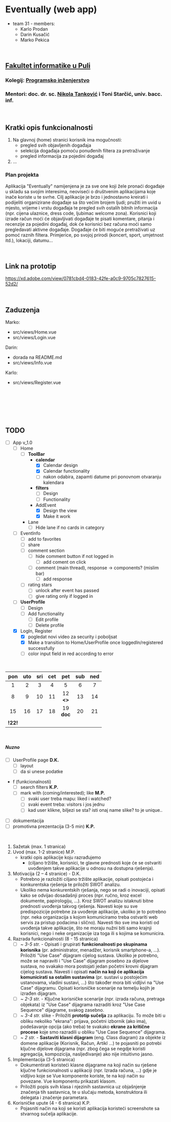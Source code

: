 # Eventually (web app)
- team 31 - members:
   - Karlo Prodan
   - Darin Kusačić
   - Marko Pekica

<br>

## [Fakultet informatike u Puli](https://fipu.unipu.hr/fipu) 

### Kolegij: [Programsko inženjerstvo](https://www.notion.so/Programsko-in-enjerstvo-e353945331df468e8382cdad1e91c4b8)

### Mentori: doc. dr. sc. [Nikola Tanković](https://www.notion.so/Kontakt-stranica-875574d1b92248b1a8e90dae52cd29a9) i Toni Starčić, univ. bacc. inf.

<br>

## Kratki opis funkcionalnosti

1. Na glavnoj (home) stranici korisnik ima mogučnosti: 
   - pregled svih objavljenih događaja
   - selekcija događaja pomoću ponuđenih filtera za pretraživanje
   - pregled informacija za pojedini događaj
   <!-- - prijava/registracija -->
2. ...


### Plan projekta 

Aplikacija "Eventually" namijenjena je za sve one koji žele pronaći događaje u skladu sa svojim interesima, neoviseći o društvenim aplikacijama koje inače koriste u te svrhe.
Cilj aplikacije je brzo i jednostavno kreirati i podijeliti organizirane događaje sa što većim brojem ljudi; pružiti im uvid u mjesto, vrijeme i vrstu događaja te pregled svih ostalih bitnih informacija (npr. cijena ulaznice, dress code, ljubimac welcome zona).
Korisnici koji izrade račun moći će objavljivati događaje te pisati komentare, pitanja i recenzije za pojedini događaj, dok će korisnici bez računa moći samo pregledavati aktivne događaje.
Događaje će biti moguće pretraživati uz pomoć raznih filtera. Primjerice, po svojoj prirodi (koncert, sport, umjetnost itd.), lokaciji, datumu...


<br>

## Link na prototip

https://xd.adobe.com/view/0781cbd4-0183-42fe-a0c9-9705c7827615-52d2/

<br>

## Zaduzenja

Marko:
- src/views/Home.vue
- src/views/Login.vue

Darin: 
- dorada na README.md
- src/views/Info.vue 
 
Karlo:
- src/views/Register.vue

<br><br><br><br><br>


## TODO

- [ ] App v_1.0
  - [ ] Home
    - [ ] **ToolBar**
      - **calendar**
        - [X] Calendar design
        - [X] Calendar functionality
        - [ ] nakon odabira, zapamti datume pri ponovnom otvaranju kalendara
      - **filters**
        - [ ] Design
        - [ ] Functionality
      - AddEvent
        - [x] Design the view
        - [x] Make it work
    - Lane
      - [ ] Hide lane if no cards in category
  - [ ] EventInfo 
    - [ ] add to favorites
    - [ ] share
    - [ ] comment section
      - [ ] hide comment button if not logged in
        - [ ] add coment on click
      - [ ] comment (main thread), response -> components? (mislim bar)
        - [ ] add response
    - [ ] rating stars
      - [ ] unlock after event has passed
      - [ ] give rating only if logged in
  - [ ] **UserProfile**
    - [ ] Design
    - [ ] Add functionality
      - [ ] Edit profile
      - [ ] Delete profile
  - [X] LogIn, Register
    - [X] pogledat novi video za security i poboljsat
    - [X] Make a transition to Home/UserProfile once loggedIn/registered successfully
    - [ ] color input field in red according to error

<br>


|   pon    |  uto  |  sri  |  cet  |      pet      |  sub  |  ned  |
| :------: | :---: | :---: | :---: | :-----------: | :---: | :---: |
|    1     |   2   |   3   |   4   |       5       |   6   |   7   |
|    8     |   9   |  10   |  11   | 12<br>**<>**  |  13   |  14   |
|    15    |  16   |  17   |  18   | 19<br>**doc** |  20   |  21   |
| **!22!** |       |       |       |               |       |       |

<br>

##### Nuzno

- [ ] UserProfile page **D.K.**
  - [ ] layout
  - [ ] da si unese podatke
- f (funkcionalnosti)
  - [ ] search filters **K.P.**
  - [ ] mark with (coming/interested); like **M.P.**
    - [ ] svaki user treba mapu: liked i watched?
    - [ ] svaki event treba: visitors i jos jednu
    - [ ] kad user klikne, biljezi se sta? isti onaj name slike? to je unique..
- [ ] dokumentacija
- [ ] promotivna prezentacija (3-5 min) **K.P.**

<br>

1. Sažetak (max.	1	stranica)
2. Uvod	(max.	1-2 stranice) M.P.
   - kratki	opis aplikacije koju razrađujemo
     - (ciljano	tržište,	korisnici,	te	glavne	prednosti	koje	će	se	ostvariti	uvođenjem	takve	aplikacije u	odnosu	na	dostupna	rješenja).
3. Motivacija (2	– 4	stranice) - D.K.
   - Potrebno	je	razložiti	ciljano	tržište	aplikacije,	opisati	postojeća	i	konkurentska	rješenja	te	priložiti	SWOT	analizu.
   - Ukoliko	nema	konkurentskih	rješanja,	nego	se	radi	o	inovaciji,	opisati	kako	se	odvijao	 dosadašnji	proces	(npr.	ručno, kroz	excel	dokumente,	papirologiju,	...).	Kroz	SWOT	analizu	istaknuti	 bitne	prednosti	uvođenja	takvog	rješenja. Navesti	koje	su	sve	predispozicije	potrebne	za	uvođenje aplikacije,	ukoliko	je	to	potrebno	(npr.	neka	organizacija	s	kojom	komuniciramo	treba	ostvariti	web	servis	za	pristup	podacima	i	slično).	Navesti	tko	sve	ima	koristi	od	uvođenja	takve	aplikacije,	što	ne moraju	nužni	biti	samo	krajnji	korisnici,	nego	i	neke	organizacije	iza	toga	ili	s	kojima	se	komunicira.
4. Razrada	funkcionalnosti	(8 - 15 stranica)
   - [ ] ~ *3-5 str.* - Opisati	i	grupirati	**funkcionalnosti	po skupinama	korisnika**	(pr.	administrator,	menadžer,	korisnik	 smartphone-a,	...).	Priložiti	"Use	Case"	dijagram	cijelog	sustava.	Ukoliko	je	potrebno,	može	se napraviti	i	"Use	Case"	dijagram	posebno	za	dijelove	sustava, no	svakako	mora	postojati	jedan	početni krovni	dijagram	cijelog	sustava.	Navesti	i	opisati	**način	na	koji	će	aplikacija komunicirati	sa	ostalim	sustavima**	(pr.	sustavi u	postojećim	ustanovama,	vladini	sustavi,	...) što	također	mora	biti	vidljivi	na	"Use	Case"	dijagramu. Opisati	korisničke	scenarije	na	temelju	kojih	je	izrađen	dijagram.
   - [ ] ~ *2-3 str.* - Ključne korisničke	scenarije (npr.	izrada	računa,	pretraga	objekata)	iz	"Use	Case"	dijagrama	razraditi kroz	"Use	Case	Sequence"	dijagrame,	svakog	zasebno.
   - [ ] ~ *3-4 str.* slike - Priložiti	**prototip	sučelja**	za	aplikaciju.		To	može	biti	u	obliku	nekoliko	"ekrana":	prijava,	početni	 izbornik	(ako	ima),	podešavanje	opcija	(ako	treba)	te	svakako	**ekrane	za	kritične	procese**	koje	smo	 razradili	u	obliku	"Use	Case	Sequence"	dijagrama.
   - [ ] ~ *2 str.* - **Sastaviti	klasni	dijagram**	(eng.	Class	diagram)	za objekte	iz	domene	aplikacije	(Korisnik,	Račun, Artikl	…)	te	pojasniti	po	potrebi	ključne	dijelove	dijagrama	(npr.	zbog	čega	se	negdje	koristi	agregacija,	kompozicija,	nasljeđivanje)	ako	nije	intuitivno	jasno.
5. Implementacija (3-5	stranica)
   - Dokumentirati	koristeći	klasne	dijagrame	na	koji	način	su	rješene	ključne	funkcionalnosti	u	aplikaciji (npr.	Izrada	računa,	…)	gdje	je	vidljivo	koje	se	Vue	komponente	koriste,	te	na	koji	način	su	povezane.	Vue	komponentu	prikazati	klasom.
   - Priložiti	popis	svih	klasa	i	njezinih	sastavnica	uz	objašnjenje	značenja	tih	sastavnica,	te	u	slučaju	
   metoda,	konstruktora	ili	delegata	i	značenje	parametara.
6. Korisničke	upute	(4	- 6	stranica) K.P.
   - Pojasniti	način	na	koji	se	koristi	aplikacija	koristeći	screenshote sa	stvarnog	sučelja	aplikacije.


<br>



<!-- - App v_2.0 -->